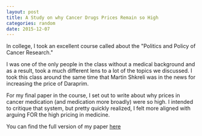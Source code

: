 ```yaml
---
layout: post
title: A Study on why Cancer Drugs Prices Remain so High
categories: random
date: 2015-12-07
---
```


In college, I took an excellent course called about the "Politics and Policy of Cancer Research."

I was one of the only people in the class without a medical background and as a result, took a much different lens to a lot of the topics we discussed. I took this class around the same time that Martin Shkreli was in the news for increasing the price of Daraprim.

For my final paper in the course, I set out to write about why prices in cancer medication (and medication more broadly) were so high. I intended to critique that system, but pretty quickly realized, I felt more aligned with arguing FOR the high pricing in medicine.

You can find the full version of my paper [here](https://drive.google.com/file/d/1aryADm3-pHWXqgYlg9Snn58la9ylB2zw/view?ref=ryanrodenbaugh.com)
